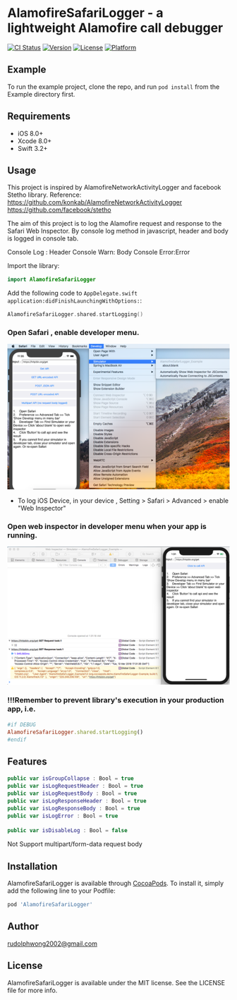 # AlamofireSafariLogger - a lightweight Alamofire call debugger

[![CI Status](http://img.shields.io/travis/rudolphwong2002@gmail.com/AlamofireSafariLogger.svg?style=flat)](https://travis-ci.org/rudolphwong2002@gmail.com/AlamofireSafariLogger)
[![Version](https://img.shields.io/cocoapods/v/AlamofireSafariLogger.svg?style=flat)](http://cocoapods.org/pods/AlamofireSafariLogger)
[![License](https://img.shields.io/cocoapods/l/AlamofireSafariLogger.svg?style=flat)](http://cocoapods.org/pods/AlamofireSafariLogger)
[![Platform](https://img.shields.io/cocoapods/p/AlamofireSafariLogger.svg?style=flat)](http://cocoapods.org/pods/AlamofireSafariLogger)

## Example

To run the example project, clone the repo, and run `pod install` from the Example directory first.

## Requirements

- iOS 8.0+
- Xcode 8.0+
- Swift 3.2+

## Usage
This project is inspired by AlamofireNetworkActivityLogger and facebook Stetho library.
Reference:
https://github.com/konkab/AlamofireNetworkActivityLogger
https://github.com/facebook/stetho

The aim of this project is to log the Alamofire request and response to the Safari Web Inspector. By console log method in javascript, header and body is logged in console tab.

Console Log : Header
Console Warn: Body
Console Error:Error

Import the library:

```swift
import AlamofireSafariLogger
```

Add the following code to `AppDelegate.swift application:didFinishLaunchingWithOptions:`:

```swift
AlamofireSafariLogger.shared.startLogging()
```

### Open Safari , enable developer menu.
![Open Debugger](https://raw.githubusercontent.com/springwong/AlamofireSafariLogger/master/open_debugger.png)
* To log iOS Device, in your device , Setting > Safari > Advanced > enable "Web Inspector"

### Open web inspector in developer menu when your app is running.

![Example Image](https://raw.githubusercontent.com/springwong/AlamofireSafariLogger/master/example.png)

### !!!Remember to prevent library's execution in your production app, i.e.

```ruby
#if DEBUG
AlamofireSafariLogger.shared.startLogging()
#endif
```

## Features
```swift
public var isGroupCollapse : Bool = true
public var isLogRequestHeader : Bool = true
public var isLogRequestBody : Bool = true
public var isLogResponseHeader : Bool = true
public var isLogResponseBody : Bool = true
public var isLogError : Bool = true
    
public var isDisableLog : Bool = false

```
Not Support multipart/form-data request body

## Installation

AlamofireSafariLogger is available through [CocoaPods](http://cocoapods.org). To install
it, simply add the following line to your Podfile:

```ruby
pod 'AlamofireSafariLogger'
```

## Author

rudolphwong2002@gmail.com

## License

AlamofireSafariLogger is available under the MIT license. See the LICENSE file for more info.
